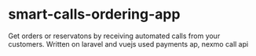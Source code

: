 # smart-calls-ordering-app
Get orders or reservatons by receiving automated calls from your customers. Written on laravel and vuejs used payments ap, nexmo call api
